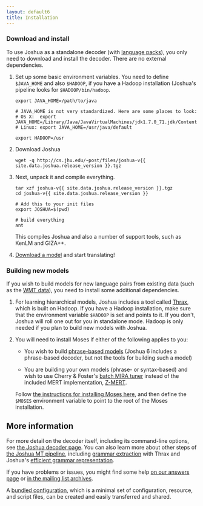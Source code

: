 ```yaml
---
layout: default6
title: Installation
---
```


### Download and install

To use Joshua as a standalone decoder (with
[language packs](/language-packs/)), you only need to download and
install the decoder. There are no external dependencies.

1. Set up some basic environment variables. You need to define `$JAVA_HOME` and
   also `$HADOOP`, if you have a Hadoop installation (Joshua's pipeline looks
   for `$HADOOP/bin/hadoop`.

       export JAVA_HOME=/path/to/java

       # JAVA_HOME is not very standardized. Here are some places to look:
       # OS X:  export JAVA_HOME=/Library/Java/JavaVirtualMachines/jdk1.7.0_71.jdk/Contents/Home
       # Linux: export JAVA_HOME=/usr/java/default
      
       export HADOOP=/usr
 
1. Download Joshua

       wget -q http://cs.jhu.edu/~post/files/joshua-v{{ site.data.joshua.release_version }}.tgz

1. Next, unpack it and compile everything. 

       tar xzf joshua-v{{ site.data.joshua.release_version }}.tgz
       cd joshua-v{{ site.data.joshua.release_version }}

       # Add this to your init files
       export JOSHUA=$(pwd)
       
       # build everything
       ant

   This compiles Joshua and also a number of support tools, such as KenLM and GIZA++.

1. [Download a model](/language-packes/) and start translating!

### Building new models

If you wish to build models for new language pairs from existing data
(such as the [WMT data](http://statmt.org/wmt14/)), you need to
install some additional dependencies.

1. For learning hierarchical models, Joshua includes a tool called [Thrax](thrax.html), which
is built on Hadoop. If you have a Hadoop installation, make sure that the environment variable
`$HADOOP` is set and points to it. If you don't, Joshua will roll one out for you in standalone
mode. Hadoop is only needed if you plan to build new models with Joshua.

1. You will need to install Moses if either of the following applies to you:

    - You wish to build [phrase-based models](phrase.html) (Joshua 6 includes a phrase-based
      decoder, but not the tools for building such a model)

    - You are building your own models (phrase- or syntax-based) and wish to use Cherry & Foster's
[batch MIRA tuner](http://aclweb.org/anthology-new/N/N12/N12-1047v2.pdf) instead of the included
MERT implementation, [Z-MERT](zmert.html). 

    Follow [the instructions for installing Moses
here](http://www.statmt.org/moses/?n=Development.GetStarted), and then define the `$MOSES`
environment variable to point to the root of the Moses installation.

## More information

For more detail on the decoder itself, including its command-line options, see
[the Joshua decoder page](decoder.html).  You can also learn more about other steps of
[the Joshua MT pipeline](pipeline.html), including [grammar extraction](thrax.html) with Thrax and
Joshua's [efficient grammar representation](packing.html).

If you have problems or issues, you might find some help [on our answers page](faq.html) or
[in the mailing list archives](https://groups.google.com/forum/?fromgroups#!forum/joshua_support).

A [bundled configuration](bundle.html), which is a minimal set of configuration, resource, and script files, can be created and easily transferred and shared.
